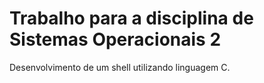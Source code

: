 # Trabalho para a disciplina de Sistemas Operacionais 2

Desenvolvimento de um shell utilizando linguagem C.
